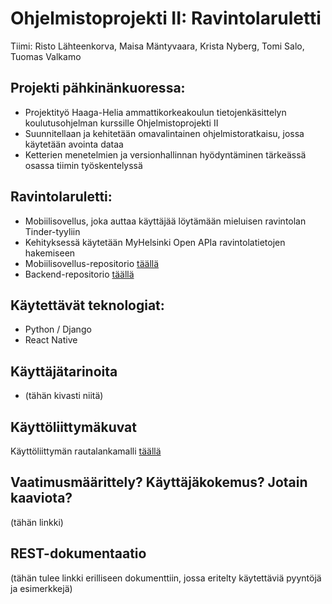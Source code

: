 # Ohjelmistoprojekti II: Ravintolaruletti
Tiimi: Risto Lähteenkorva, Maisa Mäntyvaara, Krista Nyberg, Tomi Salo, Tuomas Valkamo

## Projekti pähkinänkuoressa:
* Projektityö Haaga-Helia ammattikorkeakoulun tietojenkäsittelyn koulutusohjelman kurssille Ohjelmistoprojekti II
* Suunnitellaan ja kehitetään omavalintainen ohjelmistoratkaisu, jossa käytetään avointa dataa
* Ketterien menetelmien ja versionhallinnan hyödyntäminen tärkeässä osassa tiimin työskentelyssä

## Ravintolaruletti:
* Mobiilisovellus, joka auttaa käyttäjää löytämään mieluisen ravintolan Tinder-tyyliin
* Kehityksessä käytetään MyHelsinki Open APIa ravintolatietojen hakemiseen 
* Mobiilisovellus-repositorio [täällä](https://github.com/Poiju/ravintolaruletti-mobile)
* Backend-repositorio [täällä](https://github.com/Poiju/ravintolaruletti-backend)

## Käytettävät teknologiat:
* Python / Django
* React Native

## Käyttäjätarinoita
* (tähän kivasti niitä)

## Käyttöliittymäkuvat
Käyttöliittymän rautalankamalli [täällä](http://wireframepro.mockflow.com/space/M0J2CZJDJmb)

## Vaatimusmäärittely? Käyttäjäkokemus? Jotain kaaviota?
(tähän linkki)

## REST-dokumentaatio
(tähän tulee linkki erilliseen dokumenttiin, jossa eritelty käytettäviä pyyntöjä ja esimerkkejä)
